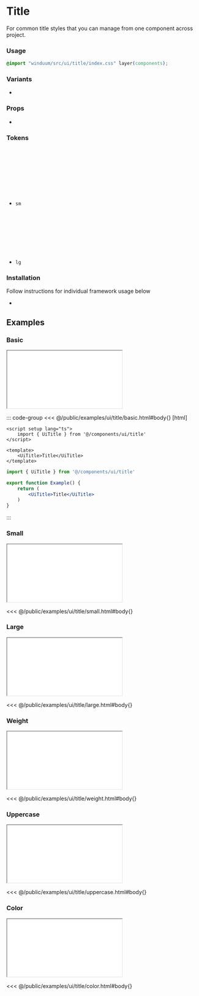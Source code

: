 # Title
For common title styles that you can manage from one component across project.

<ViewSourceGh href="https://github.com/winduum/winduum/blob/main/src/ui/title" />

### Usage

```css
@import "winduum/src/ui/title/index.css" layer(components);
```

### Variants
* <LinkGh name="default" path="ui/title" />

### Props
* <LinkGh name="default-props" path="ui/title" />

### Tokens
* `sm` <a href="https://github.com/winduum/winduum/blob/main/src/ui/title/sm.css" target="_blank" rel="noreferrer" class="winduum-gh-link"><svg><use href="#icon-gh" /></svg></a>
* `lg` <a href="https://github.com/winduum/winduum/blob/main/src/ui/title/lg.css" target="_blank" rel="noreferrer" class="winduum-gh-link"><svg><use href="#icon-gh" /></svg></a>

### Installation
Follow instructions for individual framework usage below

* <LinkGh name="winduum" url="https://github.com/winduum/winduum/blob/main/src/ui/title" />

## Examples

### Basic

<iframe onload="this.style.visibility = 'visible';" src="/examples/ui/title/basic.html"></iframe>

::: code-group
<<< @/public/examples/ui/title/basic.html#body{} [html]
```vue
<script setup lang="ts">
    import { UiTitle } from '@/components/ui/title'
</script>

<template>
    <UiTitle>Title</UiTitle>
</template>
```
```jsx
import { UiTitle } from '@/components/ui/title'

export function Example() {
    return (
        <UiTitle>Title</UiTitle>
    )
}
```
:::

### Small

<iframe onload="this.style.visibility = 'visible';" src="/examples/ui/title/small.html"></iframe>

<<< @/public/examples/ui/title/small.html#body{}

### Large

<iframe onload="this.style.visibility = 'visible';" src="/examples/ui/title/large.html"></iframe>

<<< @/public/examples/ui/title/large.html#body{}

### Weight

<iframe onload="this.style.visibility = 'visible';" src="/examples/ui/title/weight.html"></iframe>

<<< @/public/examples/ui/title/weight.html#body{}

### Uppercase

<iframe onload="this.style.visibility = 'visible';" src="/examples/ui/title/uppercase.html"></iframe>

<<< @/public/examples/ui/title/uppercase.html#body{}

### Color

<iframe onload="this.style.visibility = 'visible';" src="/examples/ui/title/color.html"></iframe>

<<< @/public/examples/ui/title/color.html#body{}
